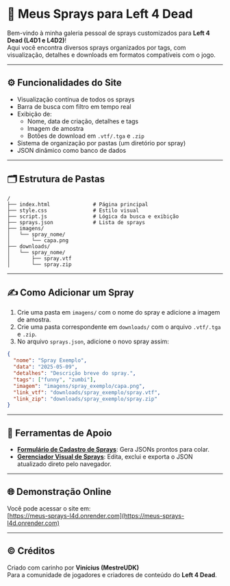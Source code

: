
# 🎨 Meus Sprays para Left 4 Dead

Bem-vindo à minha galeria pessoal de sprays customizados para **Left 4 Dead (L4D1 e L4D2)**!  
Aqui você encontra diversos sprays organizados por tags, com visualização, detalhes e downloads em formatos compatíveis com o jogo.

---

## ⚙️ Funcionalidades do Site

- Visualização contínua de todos os sprays
- Barra de busca com filtro em tempo real
- Exibição de:
  - Nome, data de criação, detalhes e tags
  - Imagem de amostra
  - Botões de download em `.vtf/.tga` e `.zip`
- Sistema de organização por pastas (um diretório por spray)
- JSON dinâmico como banco de dados

---

## 🗂️ Estrutura de Pastas

```
/
├── index.html              # Página principal
├── style.css               # Estilo visual
├── script.js               # Lógica da busca e exibição
├── sprays.json             # Lista de sprays
├── imagens/
│   └── spray_nome/
│       └── capa.png
├── downloads/
│   └── spray_nome/
│       ├── spray.vtf
│       └── spray.zip
```

---

## ✍️ Como Adicionar um Spray

1. Crie uma pasta em `imagens/` com o nome do spray e adicione a imagem de amostra.
2. Crie uma pasta correspondente em `downloads/` com o arquivo `.vtf/.tga` e `.zip`.
3. No arquivo `sprays.json`, adicione o novo spray assim:

```json
{
  "nome": "Spray Exemplo",
  "data": "2025-05-09",
  "detalhes": "Descrição breve do spray.",
  "tags": ["funny", "zumbi"],
  "imagem": "imagens/spray_exemplo/capa.png",
  "link_vtf": "downloads/spray_exemplo/spray.vtf",
  "link_zip": "downloads/spray_exemplo/spray.zip"
}
```

---

## 🔧 Ferramentas de Apoio

- [**Formulário de Cadastro de Sprays**](formulario_sprays.html): Gera JSONs prontos para colar.
- [**Gerenciador Visual de Sprays**](gerenciador_sprays.html): Edita, exclui e exporta o JSON atualizado direto pelo navegador.

---

## 🌐 Demonstração Online

Você pode acessar o site em:  
[https://meus-sprays-l4d.onrender.com](https://meus-sprays-l4d.onrender.com)

---

## ©️ Créditos

Criado com carinho por **Vinícius (MestreUDK)**  
Para a comunidade de jogadores e criadores de conteúdo do **Left 4 Dead**.
